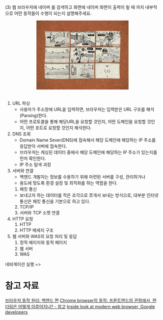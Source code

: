 (3) 웹 브라우저에 네이버 를 검색하고 화면에 네이버 화면이 출력이 될 때 까지 내부적으로 어떤 동작들이 수행이 되는지 설명해주세요.

<div align="center"><img src="./Images/브라우저가_하는_일.png" width="300"></div>
<br/>

1. URL 파싱
    - 사용자가 주소창에 URL을 입력하면, 브라우저는 입력받은 URL 구조를 해석(Parsing)한다.
    - 어떤 프로토콜을 통해 해당URL을 요청할 것인지, 어떤 도메인을 요청할 것인지, 어떤 포트로 요청할 것인지 해석한다.
2. DNS 조회
    - Domain Name Sever(DNS)에 접속해서 해당 도메인에 해당하는 IP 주소를 응답받아 서버에 접속한다.
    - 브라우저는 캐싱된 데이터 중에서 해당 도메인에 해당하는 IP 주소가 있는지를 먼저 확인한다.
    - IP 주소 탐색 과정
3. 서버와 연결
    - 백엔드 개발자는 정보를 수용하기 위해 마련된 서버를 구성, 관리하거나
    - 용도에 맞도록 환경 설정 및 최적화를 하는 역할을 한다.
    1. 패킷 통신
    - 보내고자 하는 데이터를 작은 조각으로 쪼개서 보내는 방식으로, 대부분 인터넷 통신은 패킷 통신을 기본으로 하고 있다.
    2. TCP/IP
    3. 서버와 TCP 소켓 연결
4. HTTP 요청
    1. HTTP
    2. HTTP 메세지 구조
5. 웹 서버와 WAS의 요청 처리 및 응답
    1. 정적 페이지와 동적 페이지
    2. 웹 서버
    3. WAS

네비게이션 실행 =>



# 참고 자료


[브라우저 동작 원리: 백엔드 편](https://velog.io/@gyumin_2/%EB%B8%8C%EB%9D%BC%EC%9A%B0%EC%A0%80-%EB%8F%99%EC%9E%91-%EC%9B%90%EB%A6%AC-%EC%A3%BC%EC%86%8C%EC%B0%BD%EC%97%90-URL-%EC%9E%85%EB%A0%A5-%EC%8B%9C-%EC%9D%BC%EC%96%B4%EB%82%98%EB%8A%94-%EA%B3%BC%EC%A0%95-%EB%B0%B1%EC%97%94%EB%93%9C-%ED%8E%B8)
[Chrome browser의 동작: 프론트엔드의 관점에서, 렌더링은 어떻게 이루어지나? - 참고](https://velog.io/@reum107/how-browser-works)
[Inside look at modern web browser, Google developers](https://developer.chrome.com/blog/inside-browser-part1/)
